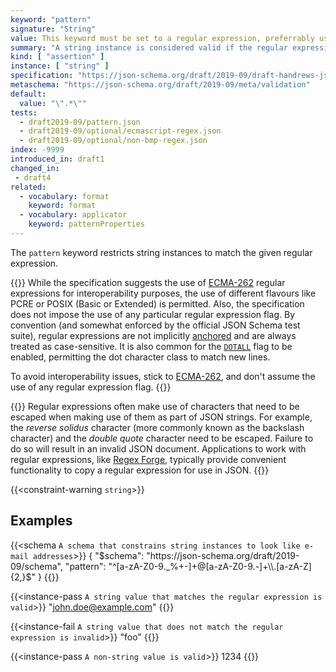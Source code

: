```yaml
---
keyword: "pattern"
signature: "String"
value: This keyword must be set to a regular expression, preferrably using the [ECMA-262](https://www.ecma-international.org/publications-and-standards/standards/ecma-262/) flavour
summary: "A string instance is considered valid if the regular expression matches the instance successfully."
kind: [ "assertion" ]
instance: [ "string" ]
specification: "https://json-schema.org/draft/2019-09/draft-handrews-json-schema-validation-02#rfc.section.6.3.3"
metaschema: "https://json-schema.org/draft/2019-09/meta/validation"
default:
  value: "\".*\""
tests:
  - draft2019-09/pattern.json
  - draft2019-09/optional/ecmascript-regex.json
  - draft2019-09/optional/non-bmp-regex.json
index: -9999
introduced_in: draft1
changed_in:
 - draft4
related:
  - vocabulary: format
    keyword: format
  - vocabulary: applicator
    keyword: patternProperties
---
```


The `pattern` keyword restricts string instances to match the given regular
expression.

{{<learning-more>}} While the specification suggests the use of
[ECMA-262](https://www.ecma-international.org/publications-and-standards/standards/ecma-262/)
regular expressions for interoperability purposes, the use of different
flavours like PCRE or POSIX (Basic or Extended) is permitted. Also, the
specification does not impose the use of any particular regular expression
flag. By convention (and somewhat enforced by the official JSON Schema test
suite), regular expressions are not implicitly
[anchored](https://www.regular-expressions.info/anchors.html) and are always
treated as case-sensitive. It is also common for the
[`DOTALL`](https://tc39.es/ecma262/multipage/text-processing.html#sec-get-regexp.prototype.dotAll)
flag to be enabled, permitting the dot character class to match new lines.

To avoid interoperability issues, stick to
[ECMA-262](https://www.ecma-international.org/publications-and-standards/standards/ecma-262/),
and don't assume the use of any regular expression flag.  {{</learning-more>}}

{{<common-pitfall>}} Regular expressions often make use of characters that need
to be escaped when making use of them as part of JSON strings. For example, the
*reverse solidus* character (more commonly known as the backslash character)
and the *double quote* character need to be escaped. Failure to do so will
result in an invalid JSON document. Applications to work with regular
expressions, like [Regex Forge](https://regexforge.com), typically provide
convenient functionality to copy a regular expression for use in JSON.
{{</common-pitfall>}}

{{<constraint-warning `string`>}}

## Examples

{{<schema `A schema that constrains string instances to look like e-mail addresses`>}}
{
  "$schema": "https://json-schema.org/draft/2019-09/schema",
  "pattern": "^[a-zA-Z0-9._%+-]+@[a-zA-Z0-9.-]+\\.[a-zA-Z]{2,}$"
}
{{</schema>}}

{{<instance-pass `A string value that matches the regular expression is valid`>}}
"john.doe@example.com"
{{</instance-pass>}}

{{<instance-fail `A string value that does not match the regular expression is invalid`>}}
"foo"
{{</instance-fail>}}

{{<instance-pass `A non-string value is valid`>}}
1234
{{</instance-pass>}}
